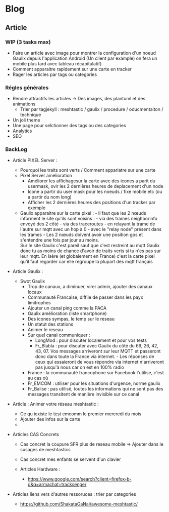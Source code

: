# Blog

## Article

### WIP (3 tasks max)
  - Faire un article avec image pour montrer la configuration d'un noeud Gaulix depuis l'application Android (Un client par example) on fera un mobile plus tard avec tableau récapitulatif)
  - Comment apparaitre rapidement sur une carte en tracker
  - Rager les articles par tags ou categories

### Régles générales
  - Rendre attractifs les articles -> Des images, des plantuml et des animations
    - Trier par tagjekyll : meshtastic / gaulix / procedure / oducmentaiton / technique 
  - Un joli theme
  - Une page pour selctionner des tags ou des categories
  - Analytics
  - SEO

### BackLog

- Article PIXEL Server : 
  - Pourquoi les traits sont verts / Comment appariatre sur une carte
   - Pixel Server amélioration 
      - Améliorer les affichagesur la carte avec des icones a parit du usermask, ovir les 2 dernières heures de deplacement d'un node
      - Icone a partir du user mask pour les noeuds / fixe mobile etc (ou a partir du nom long)
      - Afficher les 2 dernières heures des positions d'un tracker par exemple
    -  Gaulix apparaitre sur la carte pixel :
      -   Il faut que les 2 nœuds informent le site qu'ils sont voisins :
      - via des trames neighborinfo envoyé des 2 côté
      - via des traceroutes
      - en relayant la trame de l'autre sur mqtt avec un hop à 0
      - avec le "relay node" présent dans les trames
      - Les 2 nœuds doivent avoir une position gps et s'entendre une fois par jour au moins.      
        Sur le site Gaulix c'est pareil sauf que c'est restreint au mqtt Gaulix donc tu as moins de chance d'avoir de traits verts si tu n'es pas sur leur mqtt.
        En Isère (et globalement en France) c'est la carte pixel qu'il faut regarder car elle regroupe la plupart des mqtt français
 
- Article Gaulix :
  - Swot Gaulix
    - Trop de canaux, a diminuer, virer admin, ajouter des canaux locaux
    - Communauté Francaise, diffile de passer dans les payx limitrophes
    - Ajouter un canal ping comme la PACA  
    - Gaulix amélioration (liste smartphone)
    -   Des icones sympas, le temp sur le reseau
    -   Un statut des stations
    -   Animer le reseau 
    - Sur quel canal communiquer :
      - LongMod : pour discuter localement et pour vos tests
      - Fr_Blabla : pour discuter avec Gaulix du côté du 69, 26, 42, 43, 07. Vos messages arriveront sur leur MQTT et passeront donc dans toute la France via internet.   - Les réponses de ceux qui essaieront de vous répondre via internet n'arriveront pas jusqu'à nous car on est en 100% radio
    - France : la communauté francophone sur Facebook l'utilise, c'est au cas où
    - Fr_EMCOM : utiliser pour les situations d'urgence, norme gaulix 
    - Fr_Balise : pas utilisé, toutes les informations qui ne sont pas des messages transitent de manière invisible sur ce canal

- Article : Animer votre réseau meshtastic :
  -   Ce qu iexiste le test emcomm le premier mercredi du mois
  -   Ajouter des infos sur la carte
  -   
- Articles CAS Concrets 
  - Cas concret la coupure SFR plus de reseau mobile => Ajouter dans le susages de meshtastics 
  - Cas concret mes enfants se servent d'un clavier

  - Articles Hardware :
    - https://www.google.com/search?client=firefox-b-d&q=armachat+tracksenger

- Articles liens vers d'autres ressoruces : trier par categories
  - https://github.com/ShakataGaNai/awesome-meshtastic/ 
